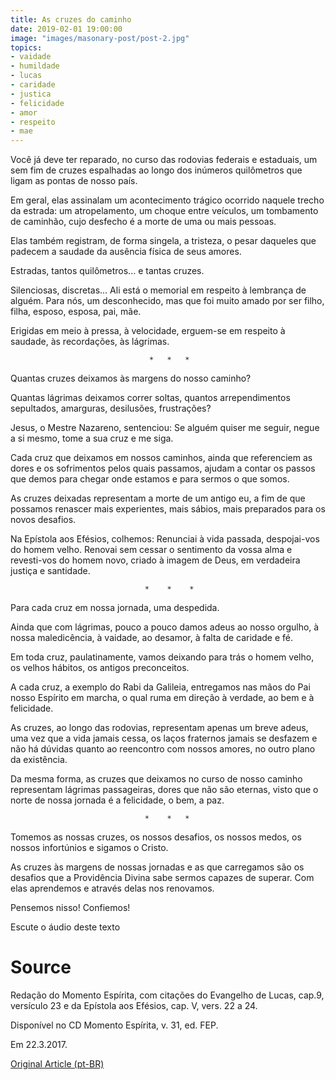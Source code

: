 ```yaml
---
title: As cruzes do caminho
date: 2019-02-01 19:00:00
image: "images/masonary-post/post-2.jpg"
topics: 
- vaidade
- humildade
- lucas
- caridade
- justica
- felicidade
- amor
- respeito
- mae
---
```


Você já deve ter reparado, no curso das rodovias federais e estaduais, um sem
fim de cruzes espalhadas ao longo dos inúmeros quilômetros que ligam as pontas
de nosso país.

Em geral, elas assinalam um acontecimento trágico ocorrido naquele trecho da
estrada: um atropelamento, um choque entre veículos, um tombamento de caminhão,
cujo desfecho é a morte de uma ou mais pessoas.

Elas também registram, de forma singela, a tristeza, o pesar daqueles que
padecem a saudade da ausência física de seus amores.

Estradas, tantos quilômetros... e tantas cruzes.

Silenciosas, discretas... Ali está o memorial em respeito à lembrança de
alguém. Para nós, um desconhecido, mas que foi muito amado por ser filho,
filha, esposo, esposa, pai, mãe.

Erigidas em meio à pressa, à velocidade, erguem-se em respeito à saudade, às
recordações, às lágrimas.

                                   *   *   *

Quantas cruzes deixamos às margens do nosso caminho?

Quantas lágrimas deixamos correr soltas, quantos arrependimentos sepultados,
amarguras, desilusões, frustrações?

Jesus, o Mestre Nazareno, sentenciou: Se alguém quiser me seguir, negue a si
mesmo, tome a sua cruz e me siga.

Cada cruz que deixamos em nossos caminhos, ainda que referenciem as dores e os
sofrimentos pelos quais passamos, ajudam a contar os passos que demos para
chegar onde estamos e para sermos o que somos.

As cruzes deixadas representam a morte de um antigo eu, a fim de que possamos
renascer mais experientes, mais sábios, mais preparados para os novos desafios.

Na Epístola aos Efésios, colhemos: Renunciai à vida passada, despojai-vos do
homem velho. Renovai sem cessar o sentimento da vossa alma e revesti-vos do
homem novo, criado à imagem de Deus, em verdadeira justiça e santidade.

                                  *    *    *

Para cada cruz em nossa jornada, uma despedida.

Ainda que com lágrimas, pouco a pouco damos adeus ao nosso orgulho, à nossa
maledicência, à vaidade, ao desamor, à falta de caridade e fé.

Em toda cruz, paulatinamente, vamos deixando para trás o homem velho, os velhos
hábitos, os antigos preconceitos.

A cada cruz, a exemplo do Rabi da Galileia, entregamos nas mãos do Pai nosso
Espírito em marcha, o qual ruma em direção à verdade, ao bem e à felicidade.

As cruzes, ao longo das rodovias, representam apenas um breve adeus, uma vez
que a vida jamais cessa, os laços fraternos jamais se desfazem e não há dúvidas
quanto ao reencontro com nossos amores, no outro plano da existência.

Da mesma forma, as cruzes que deixamos no curso de nosso caminho representam
lágrimas passageiras, dores que não são eternas, visto que o norte de nossa
jornada é a felicidade, o bem, a paz.

                                  *    *   *

Tomemos as nossas cruzes, os nossos desafios, os nossos medos, os nossos
infortúnios e sigamos o Cristo.

As cruzes às margens de nossas jornadas e as que carregamos são os desafios que
a Providência Divina sabe sermos capazes de superar. Com elas aprendemos e
através delas nos renovamos.

Pensemos nisso! Confiemos!

Escute o áudio deste texto

# Source
Redação do Momento Espírita, com citações do
Evangelho de Lucas, cap.9, versículo 23 e da
Epístola aos Efésios, cap. V, vers. 22 a 24.

Disponível no CD Momento Espírita, v. 31, ed. FEP.

Em 22.3.2017. 


[Original Article (pt-BR)](http://momento.com.br/pt/ler_texto.php?id=4900)
